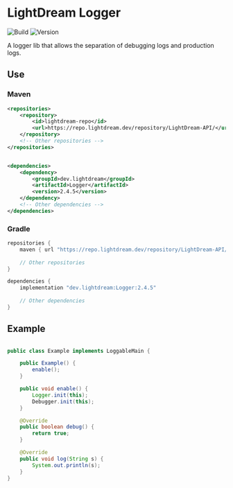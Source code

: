 # LightDream Logger

![Build](https://github.com/L1ghtDream/Logger/actions/workflows/build.yml/badge.svg)
![Version](https://img.shields.io/badge/Version-2.4.5-red.svg)

A logger lib that allows the separation of debugging logs and production logs.

## Use

### Maven

```xml
<repositories>
    <repository>
        <id>lightdream-repo</id>
        <url>https://repo.lightdream.dev/repository/LightDream-API/</url>
    </repository>
    <!-- Other repositories -->
</repositories>
```

```xml

<dependencies>
    <dependency>
        <groupId>dev.lightdream</groupId>
        <artifactId>Logger</artifactId>
        <version>2.4.5</version>
    </dependency>
    <!-- Other dependencies -->
</dependencies>
```

### Gradle

```gradle
repositories {
    maven { url "https://repo.lightdream.dev/repository/LightDream-API/" }
    
    // Other repositories
}

dependencies {
    implementation "dev.lightdream:Logger:2.4.5"
    
    // Other dependencies
}
```

## Example

```java

public class Example implements LoggableMain {

    public Example() {
        enable();
    }

    public void enable() {
        Logger.init(this);
        Debugger.init(this);
    }

    @Override
    public boolean debug() {
        return true;
    }

    @Override
    public void log(String s) {
        System.out.println(s);
    }
}

```


